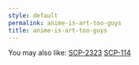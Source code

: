 ```yaml
---
style: default
permalink: anime-is-art-too-guys
title: anime-is-art-too-guys
---
```

You may also like:
[SCP-2323](http://scp-wiki.net/scp-2323)
[SCP-114](http://scp-wiki.net/scp-114)
